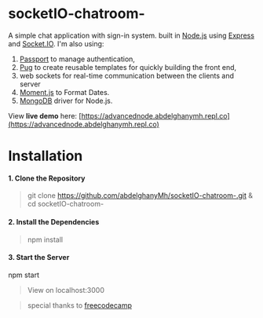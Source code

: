 # socketIO-chatroom-

A simple chat application with sign-in system. built in  [Node.js](https://nodejs.org/)  using  [Express](http://expressjs.com/)  and  [Socket.IO](https://socket.io/).
I'm also using:
1. [Passport](https://www.passportjs.org/) to manage authentication,
2. [Pug](https://pugjs.org/api/getting-started.html) to create reusable templates for quickly building the front end,
3. web sockets for real-time communication between the clients and server 
4. [Moment.js](http://momentjs.com/)  to Format Dates.
5. [MongoDB](https://www.mongodb.com/) driver for Node.js.


View  **live demo**  here:  [https://advancednode.abdelghanymh.repl.co](https://advancednode.abdelghanymh.repl.co)

# Installation

#### 1. Clone the Repository

> git clone https://github.com/abdelghanyMh/socketIO-chatroom-.git & cd socketIO-chatroom-

#### 2. Install the Dependencies

> npm install

#### 3. Start the Server

npm start

> View on localhost:3000

> special thanks to [freecodecamp](https://www.freecodecamp.org/learn)

